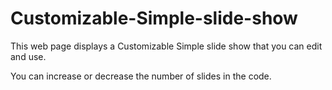 # Customizable-Simple-slide-show
This web page displays a Customizable Simple slide show that you can edit and use.

You can increase or decrease the number of slides in the code.
